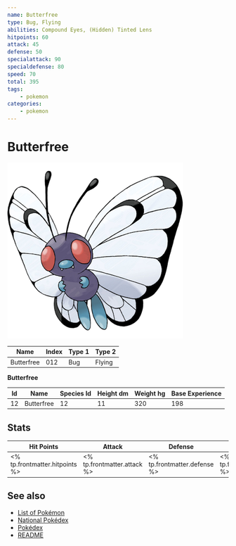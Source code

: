 ```yaml
---
name: Butterfree
type: Bug, Flying
abilities: Compound Eyes, (Hidden) Tinted Lens
hitpoints: 60
attack: 45
defense: 50
specialattack: 90
specialdefense: 80
speed: 70
total: 395
tags:
    - pokemon
categories:
    - pokemon
---
```


# Butterfree


![Butterfree](images/012.png)

| **Name** | **Index** | **Type 1** | **Type 2** |
|----|----|----|----|
| Butterfree | 012 | Bug | Flying  |

**Butterfree** 




| **Id** | **Name** | **Species Id** | **Height dm** | **Weight hg** | **Base Experience** |
|--------|----------|----------------|------------|------------|---------------------|
| 12 | Butterfree | 12 | 11 | 320 | 198 |



## Stats

| **Hit Points** | **Attack** | **Defense** | **Special Attack** | **Special Defense** | **Speed** | **Total** |
|----------------|------------|-------------|--------------------|---------------------|-----------|-----------|
| <% tp.frontmatter.hitpoints %> | <% tp.frontmatter.attack %> | <% tp.frontmatter.defense %> | <% tp.frontmatter.specialattack %> | <% tp.frontmatter.specialdefense %> | <% tp.frontmatter.speed %> | <% tp.frontmatter.total %> |

## See also

- [List of Pokémon](../pokemon.md)
- [National Pokédex](../national_pokedex.md)
- [Pokédex](../pokedex.md)
- [README](../README.md)
